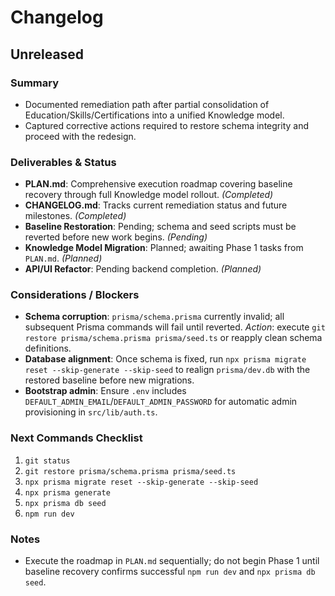 # Changelog

## Unreleased

### Summary
- Documented remediation path after partial consolidation of Education/Skills/Certifications into a unified Knowledge model.
- Captured corrective actions required to restore schema integrity and proceed with the redesign.

### Deliverables & Status
- **PLAN.md**: Comprehensive execution roadmap covering baseline recovery through full Knowledge model rollout. *(Completed)*
- **CHANGELOG.md**: Tracks current remediation status and future milestones. *(Completed)*
- **Baseline Restoration**: Pending; schema and seed scripts must be reverted before new work begins. *(Pending)*
- **Knowledge Model Migration**: Planned; awaiting Phase 1 tasks from `PLAN.md`. *(Planned)*
- **API/UI Refactor**: Pending backend completion. *(Planned)*

### Considerations / Blockers
- **Schema corruption**: `prisma/schema.prisma` currently invalid; all subsequent Prisma commands will fail until reverted. *Action*: execute `git restore prisma/schema.prisma prisma/seed.ts` or reapply clean schema definitions.
- **Database alignment**: Once schema is fixed, run `npx prisma migrate reset --skip-generate --skip-seed` to realign `prisma/dev.db` with the restored baseline before new migrations.
- **Bootstrap admin**: Ensure `.env` includes `DEFAULT_ADMIN_EMAIL`/`DEFAULT_ADMIN_PASSWORD` for automatic admin provisioning in `src/lib/auth.ts`.

### Next Commands Checklist
1. `git status`
2. `git restore prisma/schema.prisma prisma/seed.ts`
3. `npx prisma migrate reset --skip-generate --skip-seed`
4. `npx prisma generate`
5. `npx prisma db seed`
6. `npm run dev`

### Notes
- Execute the roadmap in `PLAN.md` sequentially; do not begin Phase 1 until baseline recovery confirms successful `npm run dev` and `npx prisma db seed`.
